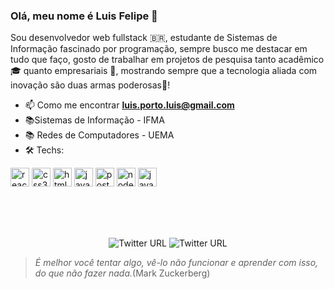### Olá, meu nome é Luis Felipe 👋

Sou desenvolvedor web fullstack 🇧🇷, estudante de Sistemas de Informação fascinado por programação, sempre busco me destacar em tudo que faço, gosto de trabalhar em projetos de pesquisa tanto acadêmico 🎓 quanto empresariais 💼, mostrando sempre que a tecnologia aliada com inovação são duas armas poderosas🚀!

- 📫 Como me encontrar **luis.porto.luis@gmail.com**
- 📚Sistemas de Informação - IFMA
- 📚 Redes de Computadores - UEMA
- 🛠 Techs: 
<p align="left">
<img src="https://devicons.github.io/devicon/devicon.git/icons/react/react-original-wordmark.svg" alt="react" width="30" height="30"/>
<img src="https://devicons.github.io/devicon/devicon.git/icons/css3/css3-original-wordmark.svg" alt="css3"  width="30" height="30"/>
<img src="https://devicons.github.io/devicon/devicon.git/icons/html5/html5-original-wordmark.svg" alt="html5"  width="30" height="30"/>
<img src="https://devicons.github.io/devicon/devicon.git/icons/javascript/javascript-original.svg" alt="javascript" width="30" height="30"/>
<img src="https://devicons.github.io/devicon/devicon.git/icons/postgresql/postgresql-original-wordmark.svg" alt="postgresql" width="30" height="30"/>
<img src="https://devicons.github.io/devicon/devicon.git/icons/nodejs/nodejs-original.svg" alt="nodejs" width="30" height="30"/>
<img src="https://devicons.github.io/devicon/devicon.git/icons/java/java-original-wordmark.svg" alt="java" width="30" height="30"/>
</p>

<br/>
<br/>
<br/>

<p align="center">
 
  <img alt="Twitter URL" src="https://img.shields.io/twitter/url?color=Linkedin&label=Linkedin&logo=Linkedin&style=social&url=https%3A%2F%2Fwww.linkedin.com%2Fin%2Fluisporto-developer%2F">
<img alt="Twitter URL" src="https://img.shields.io/twitter/url?color=blue&label=Cnpq&logo=c&logoColor=blue&style=social&url=http%3A%2F%2Flattes.cnpq.br%2F7662274218005529">
 
</p>

> *É melhor você tentar algo, vê-lo não funcionar e aprender com isso, do que não fazer nada.*(Mark Zuckerberg)
